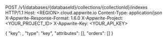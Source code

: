 POST /v1/databases/{databaseId}/collections/{collectionId}/indexes HTTP/1.1
Host: &lt;REGION&gt;.cloud.appwrite.io
Content-Type: application/json
X-Appwrite-Response-Format: 1.6.0
X-Appwrite-Project: <YOUR_PROJECT_ID>
X-Appwrite-Key: <YOUR_API_KEY>

{
  "key": ,
  "type": "key",
  "attributes": [],
  "orders": []
}
